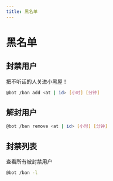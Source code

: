 ```yaml
---
title: 黑名单
---
```


# 黑名单

<Badge id="margin" type="danger" text="Bot 管理员"/> <Badge type="helper" text="Bot 协助者"/>

## 封禁用户

把不听话的人关进小黑屋！

```bash
@bot /ban add <at | id> [小时] [分钟]
```

## 解封用户

```bash
@bot /ban remove <at | id> [小时] [分钟]
```

## 封禁列表

查看所有被封禁用户

```bash
@bot /ban -l
```
